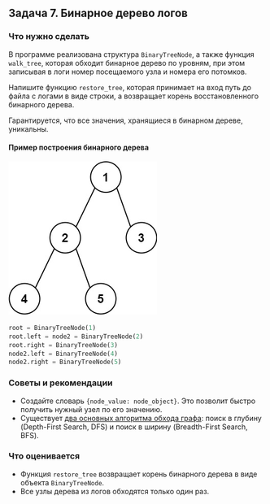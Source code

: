 ## Задача 7. Бинарное дерево логов
### Что нужно сделать
В программе реализована структура `BinaryTreeNode`, а также функция `walk_tree`, которая обходит бинарное дерево по уровням, при этом записывая в логи номер посещаемого узла и номера его потомков.

Напишите функцию `restore_tree`, которая принимает на вход путь до файла с логами в виде строки, а возвращает корень восстановленного бинарного дерева.

Гарантируется, что все значения, хранящиеся в бинарном дереве, уникальны.

#### Пример построения бинарного дерева

![binary_tree](binary_tree.png)
```python
root = BinaryTreeNode(1)
root.left = node2 = BinaryTreeNode(2)
root.right = BinaryTreeNode(3)
node2.left = BinaryTreeNode(4)
node2.right = BinaryTreeNode(5)
```
### Советы и рекомендации
* Создайте словарь `{node_value: node_object}`. Это позволит быстро получить нужный узел по его значению.
* Существует [два основных алгоритма обхода графа](https://habr.com/ru/post/504374/): поиск в глубину (Depth-First Search, DFS) и поиск в ширину (Breadth-First Search, BFS).
### Что оценивается
* Функция `restore_tree` возвращает корень бинарного дерева в виде объекта `BinaryTreeNode`.
* Все узлы дерева из логов обходятся только один раз.

